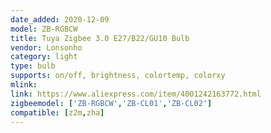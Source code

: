 ```yaml
---
date_added: 2020-12-09
model: ZB-RGBCW
title: Tuya Zigbee 3.0 E27/B22/GU10 Bulb
vendor: Lonsonho 
category: light
type: bulb
supports: on/off, brightness, colortemp, colorxy
mlink: 
link: https://www.aliexpress.com/item/4001242163772.html
zigbeemodel: ['ZB-RGBCW','ZB-CL01','ZB-CL02']
compatible: [z2m,zha]
---
```

